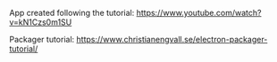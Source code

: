 App created following the tutorial: 
https://www.youtube.com/watch?v=kN1Czs0m1SU

Packager tutorial:
https://www.christianengvall.se/electron-packager-tutorial/